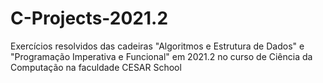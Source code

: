 # C-Projects-2021.2
Exercícios resolvidos das cadeiras "Algoritmos e Estrutura de Dados" e "Programação Imperativa e Funcional" em 2021.2 no curso de Ciência da Computação na faculdade CESAR School
